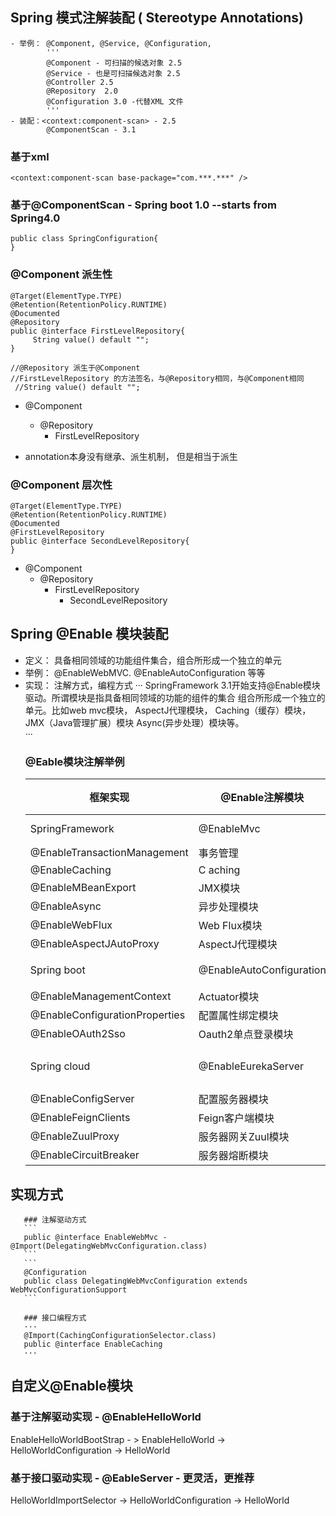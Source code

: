 

## Spring 模式注解装配 ( Stereotype Annotations)
 ```- 定义： 一种用于声明在应用中扮演组件角色
 - 举例： @Component, @Service, @Configuration, 
         '''
         @Component - 可扫描的候选对象 2.5
         @Service - 也是可扫描候选对象 2.5
         @Controller 2.5
         @Repository  2.0
         @Configuration 3.0 -代替XML 文件
         '''
 - 装配：<context:component-scan> - 2.5
         @ComponentScan - 3.1
 ```
 
  ### 基于xml
 ```<context:annotation-config/>
 <context:component-scan base-package="com.***.***" />
 ```
 
  ### 基于@ComponentScan - Spring boot 1.0 --starts from Spring4.0
 ```@ComponentScan(basePackage="...")
 public class SpringConfiguration{
 }
 ```
 
  ### @Component 派生性
 ```
 @Target(ElementType.TYPE)
 @Retention(RetentionPolicy.RUNTIME)
 @Documented
 @Repository
 public @interface FirstLevelRepository{
      String value() default "";
 }
 
 //@Repository 派生于@Component
 //FirstLevelRepository 的方法签名，与@Repository相同，与@Component相同
  //String value() default "";
 ```
  * @Component
    * @Repository
      * FirstLevelRepository
 
  * annotation本身没有继承、派生机制， 但是相当于派生
  ### @Component 层次性
 ```
 @Target(ElementType.TYPE)
 @Retention(RetentionPolicy.RUNTIME)
 @Documented
 @FirstLevelRepository
 public @interface SecondLevelRepository{
 }
 ```
   * @Component
     * @Repository
       * FirstLevelRepository
         * SecondLevelRepository
 
 ## Spring @Enable 模块装配
  *  定义： 具备相同领域的功能组件集合，组合所形成一个独立的单元
  *  举例： @EnableWebMVC. @EnableAutoConfiguration 等等
  *  实现： 注解方式，编程方式
   ···
   SpringFramework 3.1开始支持@Enable模块驱动。所谓模块是指具备相同领域的功能的组件的集合
   组合所形成一个独立的单元。比如web mvc模块， AspectJ代理模块， Caching（缓存）模块，JMX（Java管理扩展）模块
   Async(异步处理）模块等。   
   ···
     ### @Eable模块注解举例
     框架实现 | @Enable注解模块 | 激活模块  
     --------|----------------|------------
     SpringFramework | @EnableMvc | Web MVC
     | @EnableTransactionManagement | 事务管理
     | @EnableCaching | C aching
     | @EnableMBeanExport | JMX模块
     | @EnableAsync | 异步处理模块
     | @EnableWebFlux | Web Flux模块
     | @EnableAspectJAutoProxy | AspectJ代理模块
     Spring boot | @EnableAutoConfiguration | 自动装配模块
     | @EnableManagementContext | Actuator模块
     | @EnableConfigurationProperties | 配置属性绑定模块
     | @EnableOAuth2Sso |Oauth2单点登录模块
     Spring cloud | @EnableEurekaServer | Eureka服务器模块
     | @EnableConfigServer | 配置服务器模块
     | @EnableFeignClients | Feign客户端模块
     | @EnableZuulProxy | 服务器网关Zuul模块
     | @EnableCircuitBreaker | 服务器熔断模块
   
   ## 实现方式
   
       ### 注解驱动方式
       ```
       public @interface EnableWebMvc - @Import(DelegatingWebMvcConfiguration.class)
       ```
       ```
       @Configuration
       public class DelegatingWebMvcConfiguration extends WebMvcConfigurationSupport
       ```
       
       ### 接口编程方式
       ···
       @Import(CachingConfigurationSelector.class)
       public @interface EnableCaching
       ···

 ## 自定义@Enable模块
 
 ### 基于注解驱动实现 - @EnableHelloWorld
 EnableHelloWorldBootStrap - > EnableHelloWorld -> HelloWorldConfiguration -> HelloWorld
 ### 基于接口驱动实现 - @EableServer - 更灵活，更推荐
 
 HelloWorldImportSelector -> HelloWorldConfiguration  -> HelloWorld
     
